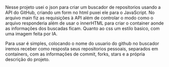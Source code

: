 Nesse projeto usei o json para criar um buscador de repositorios usando a API do GitHub, criando um form no html puxei ele para o JavaScript. 
No arquivo main fiz as requisições à API além de controlar o modo como o arquivo responderia além de usar o innerHTML para criar o container aonde as informações dos buscadas ficam.
Quanto ao css um estilo basico, com uma imagem feita por IA.

Para usar é simples, colocando o nome do usuario do github no buscador iremos receber como resposta seus repositorios pessoais, separados em containers, com as informações de commit, forks, stars e a própria descrição do projeto.
